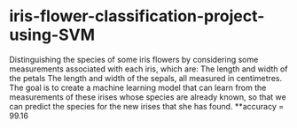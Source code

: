 # iris-flower-classification-project-using-SVM
Distinguishing the species of some iris flowers by considering some measurements associated with each iris, which are: The length and width of the petals The length and width of the sepals, all measured in centimetres. The goal is to create a machine learning model that can learn from the measurements of these irises whose species are already known,  so that we can predict the species for the new irises that she has found.
**accuracy = 99.16
